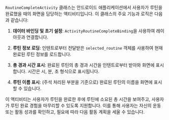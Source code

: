 `RoutineCompleteActivity` 클래스는 안드로이드 애플리케이션에서 사용자가 루틴을 완료했을 때의 화면을 담당하는 액티비티입니다. 이 클래스의 주요 기능과 로직은 다음과 같습니다:

1. **데이터 바인딩 및 초기 설정**: `ActivityRoutineCompleteBinding`을 사용하여 레이아웃과 연결합니다.

2. **루틴 정보 로딩**: 인텐트로부터 전달받은 `selected_routine` 객체를 사용하여 현재 완료된 루틴 정보를 로드합니다.

3. **총 경과 시간 표시**: 완료된 루틴의 총 경과 시간을 인텐트로부터 받아와 화면에 표시합니다. 시간은 시, 분, 초 형식으로 표시됩니다.

4. **루틴 이름 표시**: (주석 처리된 부분을 기준으로) 완료된 루틴의 이름을 화면에 표시할 수 있습니다.

이 액티비티는 사용자가 루틴을 완료한 후에 루틴에 소요된 총 시간을 보여주고, 사용자가 루틴 완료 경험을 마무리할 수 있도록 지원합니다. 이를 통해 사용자는 자신의 운동 또는 활동 성과를 확인하고, 필요에 따라 다음 활동 계획을 세울 수 있습니다.